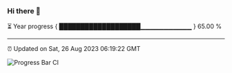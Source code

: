 ### Hi there 👋

⏳ Year progress { ███████████████████▁▁▁▁▁▁▁▁▁▁▁ } 65.00 %

---

⏰ Updated on Sat, 26 Aug 2023 06:19:22 GMT

![Progress Bar CI](https://github.com/ZhaoGui/ZhaoGui/workflows/Progress%20Bar%20CI/badge.svg)
